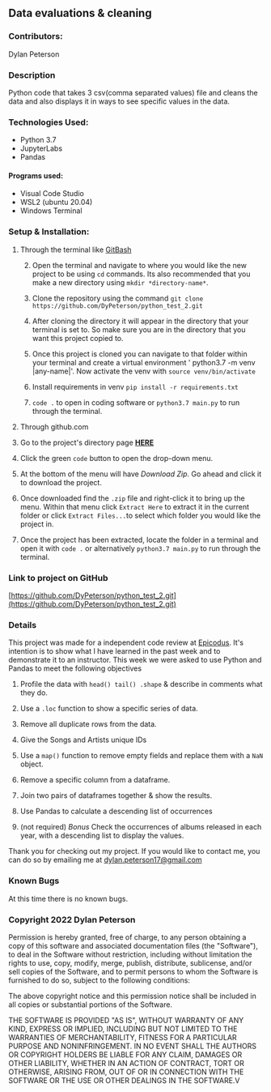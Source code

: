## Data evaluations & cleaning

### Contributors:

Dylan Peterson

### Description

Python code that takes 3 csv(comma separated values) file and cleans the data and also displays it in ways to see specific values in the data.

### Technologies Used:

- Python 3.7
- JupyterLabs
- Pandas

#### Programs used:
- Visual Code Studio
- WSL2 (ubuntu 20.04)
- Windows Terminal
 ### Setup & Installation:

1. Through the terminal like [GitBash](https://git-scm.com/downloads)

	2. Open the terminal and navigate to where you would like the new project to be using `cd` commands. Its also recommended that you make a new directory using `mkdir *directory-name*`.

	3. Clone the repository using the command `git clone https://github.com/DyPeterson/python_test_2.git`

	4. After cloning the directory it will appear in the directory that your terminal is set to. So make sure you are in the directory that you want this project copied to.
	6.  Once this project is cloned you can navigate to that folder within your terminal and create a virtual environment ' python3.7 -m venv |any-name|'. Now activate the venv with `source venv/bin/activate`
	7. Install requirements in venv `pip install -r requirements.txt`
	8. `code .` to open in coding software or `python3.7 main.py` to run through the terminal.
3. Through github.com

4. Go to the project's directory page **[HERE](https://github.com/DyPeterson/python_test_2.git)**

5. Click the green `code` button to open the drop-down menu.

6. At the bottom of the menu will have *Download Zip*. Go ahead and click it to download the project.

7. Once downloaded find the `.zip` file and right-click it to bring up the menu. Within that menu click `Extract Here` to extract it in the current folder or click `Extract Files...`to select which folder you would like the project in.

8. Once the project has been extracted, locate the folder in a terminal and open it with `code .` or alternatively `python3.7 main.py` to run through the terminal.
 
### Link to project on GitHub

[https://github.com/DyPeterson/python_test_2.git](https://github.com/DyPeterson/python_test_2.git)

### Details

This project was made for a independent code review at [Epicodus](https://www.epicodus.com/). It's intention is to show what I have learned in the past week and to demonstrate it to an instructor. This week we were asked to use Python and Pandas to meet the following objectives

1. Profile the data with ```head() tail() .shape``` & describe in comments what they do.

2. Use a `.loc` function to show a specific series of data.

3. Remove all duplicate rows from the data.

4. Give the Songs and Artists unique IDs
5. Use a `map()` function to remove empty fields and replace them with a `NaN` object.
6.  Remove a specific column from a dataframe.
7.  Join two pairs of dataframes together & show the results.
8. Use Pandas to calculate a descending list of occurrences
9. (not required) *Bonus* Check the occurrences of albums released in each year, with a descending list to display the values.

Thank you for checking out my project. If you would like to contact me, you can do so by emailing me at <dylan.peterson17@gmail.com>

### Known Bugs
At this time there is no known bugs.

### Copyright 2022 Dylan Peterson

Permission is hereby granted, free of charge, to any person obtaining a copy of this software and associated documentation files (the "Software"), to deal in the Software without restriction, including without limitation the rights to use, copy, modify, merge, publish, distribute, sublicense, and/or sell copies of the Software, and to permit persons to whom the Software is furnished to do so, subject to the following conditions:

The above copyright notice and this permission notice shall be included in all copies or substantial portions of the Software.

THE SOFTWARE IS PROVIDED "AS IS", WITHOUT WARRANTY OF ANY KIND, EXPRESS OR IMPLIED, INCLUDING BUT NOT LIMITED TO THE WARRANTIES OF MERCHANTABILITY, FITNESS FOR A PARTICULAR PURPOSE AND NONINFRINGEMENT. IN NO EVENT SHALL THE AUTHORS OR COPYRIGHT HOLDERS BE LIABLE FOR ANY CLAIM, DAMAGES OR OTHER LIABILITY, WHETHER IN AN ACTION OF CONTRACT, TORT OR OTHERWISE, ARISING FROM, OUT OF OR IN CONNECTION WITH THE SOFTWARE OR THE USE OR OTHER DEALINGS IN THE SOFTWARE.V